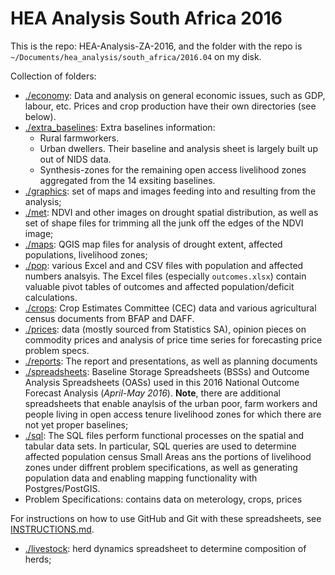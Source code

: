 # HEA Analysis South Africa 2016

This is the repo: HEA-Analysis-ZA-2016, and the folder with the repo is `~/Documents/hea_analysis/south_africa/2016.04` on my disk.

Collection of folders:
* [./economy](https://github.com/CharlesRethman/HEA-Analysis-ZA-2016/tree/master/economy): Data and analysis on general economic issues, such as GDP, labour, etc. Prices and crop production have their own directories (see below).
* [./extra_baselines](https://github.com/CharlesRethman/HEA-Analysis-ZA-2016/tree/master/extra_baselines): Extra baselines information:
  * Rural farmworkers.
  * Urban dwellers. Their baseline and analysis sheet is largely built up out of NIDS data.
  * Synthesis-zones for the remaining open access livelihood zones aggregated from the 14 exsiting baselines.
* [./graphics](https://github.com/CharlesRethman/HEA-Analysis-ZA-2016/tree/master/graphics): set of maps and images feeding into and resulting from the analysis;
* [./met](https://github.com/CharlesRethman/HEA-Analysis-ZA-2016/tree/master/met): NDVI and other images on drought spatial distribution, as well as set of shape files for trimming all the junk off the edges of the NDVI image;
* [./maps](https://github.com/CharlesRethman/HEA-Analysis-ZA-2016/tree/master/maps): QGIS map files for analysis of drought extent, affected populations, livelihood zones;
* [./pop](https://github.com/CharlesRethman/HEA-Analysis-ZA-2016/tree/master/pop): various Excel and and CSV files with population and affected numbers analsyis. The Excel files (especially `outcomes.xlsx`) contain valuable pivot tables of outcomes and affected population/deficit calculations.
* [./crops](https://github.com/CharlesRethman/HEA-Analysis-ZA-2016/tree/master/crops): Crop Estimates Committee (CEC) data and various agricultural census documents from BFAP and DAFF.
* [./prices](https://github.com/CharlesRethman/HEA-Analysis-ZA-2016/tree/master/prices): data (mostly sourced from Statistics SA), opinion pieces on commodity prices and analysis of price time series for forecasting price problem specs.
* [./reports](https://github.com/CharlesRethman/HEA-Analysis-ZA-2016/tree/master/reports): The report and presentations, as well as planning documents
* [./spreadsheets](https://github.com/CharlesRethman/HEA-Analysis-ZA-2016/tree/master/spreadsheets): Baseline Storage Spreadsheets (BSSs) and Outcome Analysis Spreadsheets (OASs) used in this 2016 National Outcome Forecast Analysis (_April-May 2016_). **Note**, there are additional spreadsheets that enable anaylsis of the urban poor, farm workers and people living in open access tenure livelihood zones for which there are not yet proper baselines;
* [./sql](https://github.com/CharlesRethman/HEA-Analysis-ZA-2016/tree/master/sql): The SQL files perform functional processes on the spatial and tabular data sets. In particular, SQL queries are used to determine affected population census Small Areas ans the portions of livelihood zones under diffrent problem specifications, as well as generating population data and enabling mapping functionality with Postgres/PostGIS.
* Problem Specifications: contains data on meterology, crops, prices

For instructions on how to use GitHub and Git with these spreadsheets, see [INSTRUCTIONS.md](https://github.com/CharlesRethman/HEA-Analysis-ZA-2016/blob/master/INSTRUCTIONS.md).



* [./livestock](https://github.com/CharlesRethman/HEA-Analysis-NA-2016/tree/master/livestock): herd dynamics spreadsheet to determine composition of herds;
